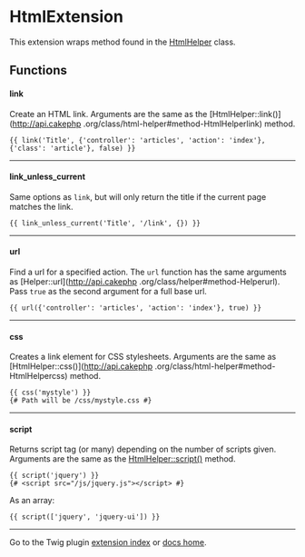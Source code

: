HtmlExtension
=============================================

This extension wraps method found in the [HtmlHelper](http://api.cakephp.org/class/html-helper) class.

## Functions

#### link

Create an HTML link. Arguments are the same as the [HtmlHelper::link()](http://api.cakephp
.org/class/html-helper#method-HtmlHelperlink) method.

```jinja
{{ link('Title', {'controller': 'articles', 'action': 'index'}, {'class': 'article'}, false) }}
```

--------------------------------------------------

#### link_unless_current

Same options as `link`, but will only return the title if the current page matches the link.

```jinja
{{ link_unless_current('Title', '/link', {}) }}
```

--------------------------------------------------

#### url

Find a url for a specified action. The `url` function has the same arguments as [Helper::url](http://api.cakephp
.org/class/helper#method-Helperurl). Pass `true` as the second argument for a full base url.

```jinja
{{ url({'controller': 'articles', 'action': 'index'}, true) }}
```

--------------------------------------------------

#### css

Creates a link element for CSS stylesheets. Arguments are the same as [HtmlHelper::css()](http://api.cakephp
.org/class/html-helper#method-HtmlHelpercss) method.

```jinja
{{ css('mystyle') }}
{# Path will be /css/mystyle.css #}
```

--------------------------------------------------

#### script

Returns script tag (or many) depending on the number of scripts given. Arguments are the same as the
[HtmlHelper::script()](http://api.cakephp.org/class/html-helper#method-HtmlHelperscript) method.

```jinja
{{ script('jquery') }}
{# <script src="/js/jquery.js"></script> #}
```

As an array:
```jinja
{{ script(['jquery', 'jquery-ui']) }}
```

--------------------------------------------------

Go to the Twig plugin [extension index](index.md) or [docs home](../index.md).